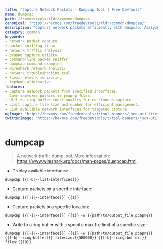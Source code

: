 ```yaml
---
title: "Capture Network Packets - Dumpcap Tool | Free DevTools"
name: dumpcap
path: /freedevtools/tldr/common/dumpcap
canonical: "https://hexmos.com/freedevtools/tldr/common/dumpcap/"
description: "Capture network packets efficiently with Dumpcap. Analyze network traffic and diagnose issues using this command-line tool. Free online tool, no registration required."
category: common
keywords:
- network packet capture
- packet sniffing linux
- network traffic analysis
- pcapng capture utility
- command-line packet sniffer
- dumpcap command examples
- wireshark network analysis
- network troubleshooting tool
- linux network monitoring
- tcpdump alternative
features:
- Capture network packets from specified interfaces.
- Save captured packets to pcapng files.
- Utilize ring buffer functionality for continuous capture.
- Limit capture file size and number for efficient management.
- List available network interfaces for targeted capture.
ogImage: "https://hexmos.com/freedevtools/t/tool-banners/json-utilities-banner.png"
twitterImage: "https://hexmos.com/freedevtools/t/tool-banners/json-utilities-banner.png"
---
```


# dumpcap

> A network traffic dump tool.
> More information: <https://www.wireshark.org/docs/man-pages/dumpcap.html>.

- Display available interfaces:

`dumpcap {{[-D|--list-interfaces]}}`

- Capture packets on a specific interface:

`dumpcap {{[-i|--interface]}} {{1}}`

- Capture packets to a specific location:

`dumpcap {{[-i|--interface]}} {{1}} -w {{path/to/output_file.pcapng}}`

- Write to a ring buffer with a specific max file limit of a specific size:

`dumpcap {{[-i|--interface]}} {{1}} -w {{path/to/output_file.pcapng}} {{[-b|--ring-buffer]}} filesize:{{500000}} {{[-b|--ring-buffer]}} files:{{10}}`
